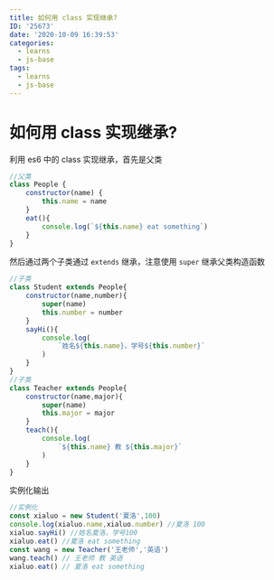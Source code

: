 ```yaml
---
title: 如何用 class 实现继承?
ID: '25673'
date: '2020-10-09 16:39:53'
categories:
  - learns
  - js-base
tags:
  - learns
  - js-base
---
```


# 如何用 class 实现继承?

利用 es6 中的 class 实现继承，首先是父类

``` js 
//父类
class People {
    constructor(name) {
        this.name = name
    }
    eat(){
        console.log(`${this.name} eat something`)
    }
}
```

然后通过两个子类通过 `extends` 继承，注意使用 `super` 继承父类构造函数

``` js 
//子类
class Student extends People{
    constructor(name,number){
        super(name)
        this.number = number
    }
    sayHi(){
        console.log(
            `姓名${this.name}，学号${this.number}`
        )
    }
}
//子类
class Teacher extends People{
    constructor(name,major){
        super(name)
        this.major = major
    }
    teach(){
        console.log(
            `${this.name} 教 ${this.major}`
        )
    }
}
```

实例化输出

``` js 
//实例化
const xialuo = new Student('夏洛',100)
console.log(xialuo.name,xialuo.number) //夏洛 100
xialuo.sayHi() //姓名夏洛，学号100
xialuo.eat() //夏洛 eat something
const wang = new Teacher('王老师','英语')
wang.teach() // 王老师 教 英语
xialuo.eat() // 夏洛 eat something
```
 
 
 
